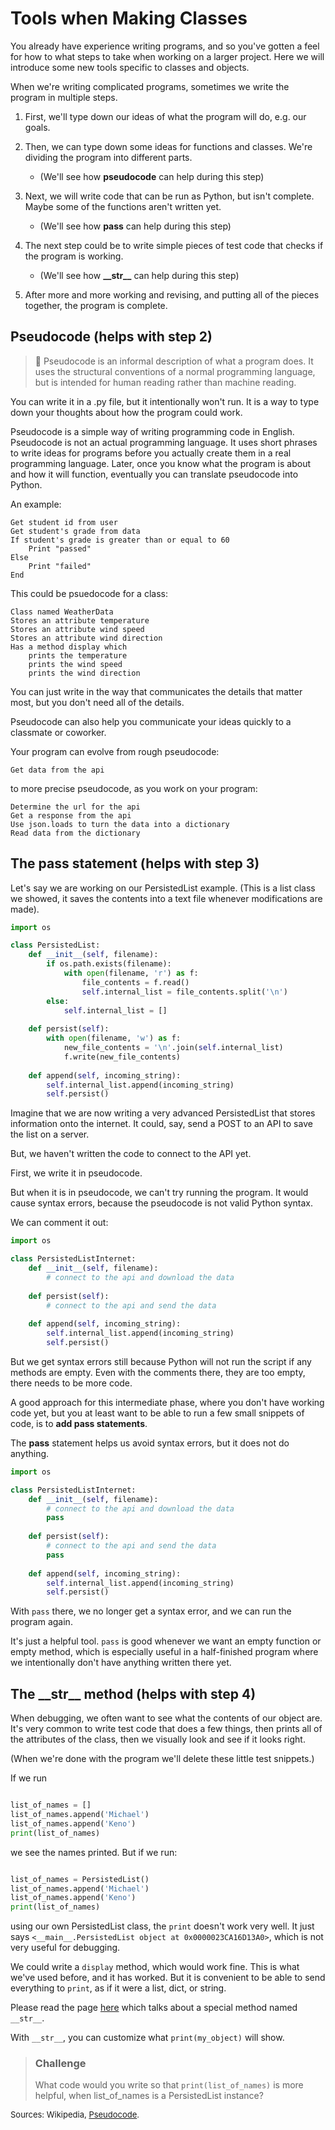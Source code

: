 # Tools when Making Classes

You already have experience writing programs, and so you've gotten a feel for how to what steps to take when working on a larger project. Here we will introduce some new tools specific to classes and objects.

When we're writing complicated programs, sometimes we write the program in multiple steps.

1) First, we'll type down our ideas of what the program will do, e.g. our goals.

1) Then, we can type down some ideas for functions and classes. We're dividing the program into different parts.
    * (We'll see how **pseudocode** can help during this step)
    
1) Next, we will write code that can be run as Python, but isn't complete. Maybe some of the functions aren't written yet.
    * (We'll see how **pass** can help during this step)
    
1) The next step could be to write simple pieces of test code that checks if the program is working.
    * (We'll see how **\_\_str\_\_** can help during this step)
    
1) After more and more working and revising, and putting all of the pieces together, the program is complete.


## Pseudocode (helps with step 2)

> 📗 Pseudocode is an informal description of what a program does. It uses the structural conventions of a normal programming language, but is intended for human reading rather than machine reading.

You can write it in a .py file, but it intentionally won't run. It is a way to type down your thoughts about how the program could work.

Pseudocode is a simple way of writing programming code in English. Pseudocode is not an actual programming language. It uses short phrases to write ideas for programs before you actually create them in a real programming language. Later, once you know what the program is about and how it will function, eventually you can translate pseudocode into Python.

An example:

```
Get student id from user
Get student's grade from data
If student's grade is greater than or equal to 60
    Print "passed"
Else
    Print "failed"
End

```

This could be psuedocode for a class:

```
Class named WeatherData
Stores an attribute temperature
Stores an attribute wind speed
Stores an attribute wind direction
Has a method display which
    prints the temperature
    prints the wind speed
    prints the wind direction

```

You can just write in the way that communicates the details that matter most, but you don't need all of the details.

Pseudocode can also help you communicate your ideas quickly to a classmate or coworker.

Your program can evolve from rough pseudocode:

```
Get data from the api
```

to more precise pseudocode, as you work on your program:

```
Determine the url for the api
Get a response from the api
Use json.loads to turn the data into a dictionary
Read data from the dictionary
```


## The pass statement (helps with step 3)

Let's say we are working on our PersistedList example. (This is a list class we showed, it saves the contents into a text file whenever modifications are made).

```python
import os

class PersistedList:
    def __init__(self, filename):
        if os.path.exists(filename):
            with open(filename, 'r') as f:
                file_contents = f.read()
                self.internal_list = file_contents.split('\n')
        else:
            self.internal_list = []
    
    def persist(self):
        with open(filename, 'w') as f:
            new_file_contents = '\n'.join(self.internal_list)
            f.write(new_file_contents)    
    
    def append(self, incoming_string):
        self.internal_list.append(incoming_string)
        self.persist()
```

Imagine that we are now writing a very advanced PersistedList that stores information onto the internet. It could, say, send a POST to an API to save the list on a server.

But, we haven't written the code to connect to the API yet.

First, we write it in pseudocode.

But when it is in pseudocode, we can't try running the program. It would cause syntax errors, because the pseudocode is not valid Python syntax.

We can comment it out:

```python
import os

class PersistedListInternet:
    def __init__(self, filename):
        # connect to the api and download the data
    
    def persist(self):
        # connect to the api and send the data
    
    def append(self, incoming_string):
        self.internal_list.append(incoming_string)
        self.persist()
```

But we get syntax errors still because Python will not run the script if any methods are empty. Even with the comments there, they are too empty, there needs to be more code.

A good approach for this intermediate phase, where you don't have working code yet, but you at least want to be able to run a few small snippets of code, is to **add pass statements**.

The **pass** statement helps us avoid syntax errors, but it does not do anything.

```python
import os

class PersistedListInternet:
    def __init__(self, filename):
        # connect to the api and download the data
        pass
    
    def persist(self):
        # connect to the api and send the data
        pass
    
    def append(self, incoming_string):
        self.internal_list.append(incoming_string)
        self.persist()
```

With `pass` there, we no longer get a syntax error, and we can run the program again.

It's just a helpful tool. `pass` is good whenever we want an empty function or empty method, which is especially useful in a half-finished program where we intentionally don't have anything written there yet.


## The \_\_str\_\_ method (helps with step 4)

When debugging, we often want to see what the contents of our object are. It's very common to write test code that does a few things, then prints all of the attributes of the class, then we visually look and see if it looks right.

(When we're done with the program we'll delete these little test snippets.)

If we run 

```python

list_of_names = []
list_of_names.append('Michael')
list_of_names.append('Keno')
print(list_of_names)

```

we see the names printed. But if we run:

```python

list_of_names = PersistedList()
list_of_names.append('Michael')
list_of_names.append('Keno')
print(list_of_names)

```

using our own PersistedList class, the `print` doesn't work very well. It just says `<__main__.PersistedList object at 0x0000023CA16D13A0>`, which is not very useful for debugging.

We could write a `display` method, which would work fine. This is what we've used before, and it has worked. But it is convenient to be able to send everything to `print`, as if it were a list, dict, or string.

Please read the page [here](https://www.pythontutorial.net/python-oop/python-__str__/) which talks about a special method named `__str__`.

With `__str__`, you can customize what `print(my_object)` will show.

> ### Challenge
> What code would you write so that `print(list_of_names)` is more helpful, when list_of_names is a PersistedList instance?

<font size="-1">Sources: Wikipedia, [Pseudocode](https://en.wikipedia.org/wiki/Pseudocode).</font>
